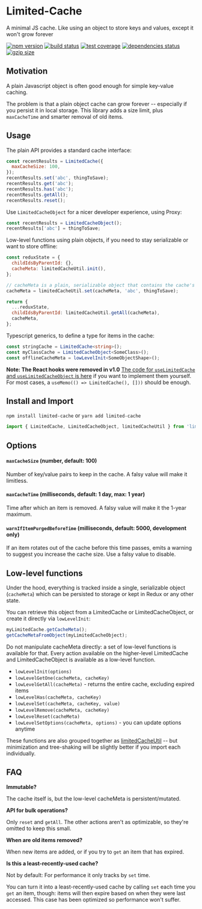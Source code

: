 # Limited-Cache

A minimal JS cache. Like using an object to store keys and values, except it won't grow forever

[![npm version](https://img.shields.io/npm/v/limited-cache.svg)](https://www.npmjs.com/package/limited-cache)
[![build status](https://github.com/spautz/limited-cache/workflows/CI/badge.svg)](https://github.com/spautz/limited-cache/actions)
[![test coverage](https://img.shields.io/coveralls/github/spautz/limited-cache/main.svg)](https://coveralls.io/github/spautz/limited-cache?branch=main)
[![dependencies status](https://img.shields.io/librariesio/release/npm/limited-cache.svg)](https://libraries.io/github/spautz/limited-cache)
[![gzip size](https://img.badgesize.io/https://unpkg.com/limited-cache@latest/dist/index.cjs?compression=gzip)](https://bundlephobia.com/result?p=limited-cache)

## Motivation

A plain Javascript object is often good enough for simple key-value caching.

The problem is that a plain object cache can grow forever -- especially if you persist it in local storage. This library
adds a size limit, plus `maxCacheTime` and smarter removal of old items.

## Usage

The plain API provides a standard cache interface:

```javascript
const recentResults = LimitedCache({
  maxCacheSize: 100,
});
recentResults.set('abc', thingToSave);
recentResults.get('abc');
recentResults.has('abc');
recentResults.getAll();
recentResults.reset();
```

Use `LimitedCacheObject` for a nicer developer experience, using Proxy:

```javascript
const recentResults = LimitedCacheObject();
recentResults['abc'] = thingToSave;
```

Low-level functions using plain objects, if you need to stay serializable or want to store offline:

```javascript
const reduxState = {
  childIdsByParentId: {},
  cacheMeta: limitedCacheUtil.init(),
};

// cacheMeta is a plain, serializable object that contains the cache's internal state
cacheMeta = limitedCacheUtil.set(cacheMeta, 'abc', thingToSave);

return {
  ...reduxState,
  childIdsByParentId: limitedCacheUtil.getAll(cacheMeta),
  cacheMeta,
};
```

Typescript generics, to define a type for items in the cache:

```typescript
const stringCache = LimitedCache<string>();
const myClassCache = LimitedCacheObject<SomeClass>();
const offlineCacheMeta = lowLevelInit<SomeObjectShape>();
```

**Note: The React hooks were removed in v1.0**
[The code for `useLimitedCache` and `useLimitedCacheObject` is here](https://github.com/spautz/limited-cache/blob/v0.5.1/src/hooks.ts)
if you want to implement them yourself. For most cases, a `useMemo(() => LimitedCache(), []))` should be enough.

## Install and Import

`npm install limited-cache` or `yarn add limited-cache`

```javascript
import { LimitedCache, LimitedCacheObject, limitedCacheUtil } from 'limited-cache';
```

## Options

#### `maxCacheSize` (number, default: 100)

Number of key/value pairs to keep in the cache. A falsy value will make it limitless.

#### `maxCacheTime` (milliseconds, default: 1 day, max: 1 year)

Time after which an item is removed. A falsy value will make it the 1-year maximum.

#### `warnIfItemPurgedBeforeTime` (milliseconds, default: 5000, development only)

If an item rotates out of the cache before this time passes, emits a warning to suggest you increase the cache size.
Use a falsy value to disable.

## Low-level functions

Under the hood, everything is tracked inside a single, serializable object (`cacheMeta`) which can be persisted to
storage or kept in Redux or any other state.

You can retrieve this object from a LimitedCache or LimitedCacheObject, or create it directly via `lowLevelInit`:

```javascript
myLimitedCache.getCacheMeta();
getCacheMetaFromObject(myLimitedCacheObject);
```

Do not manipulate cacheMeta directly: a set of low-level functions is available for that. Every action available
on the higher-level LimitedCache and LimitedCacheObject is available as a low-level function.

- `lowLevelInit(options)`
- `lowLevelGetOne(cacheMeta, cacheKey)`
- `lowLevelGetAll(cacheMeta)` - returns the entire cache, excluding expired items
- `lowLevelHas(cacheMeta, cacheKey)`
- `lowLevelSet(cacheMeta, cacheKey, value)`
- `lowLevelRemove(cacheMeta, cacheKey)`
- `lowLevelReset(cacheMeta)`
- `lowLevelSetOptions(cacheMeta, options)` - you can update options anytime

These functions are also grouped together as [limitedCacheUtil](https://github.com/spautz/limited-cache/blob/main/src/core/limitedCacheUtil.ts#L13-L23) --
but minimization and tree-shaking will be slightly better if you import each individually.

## FAQ

**Immutable?**

The cache itself is, but the low-level cacheMeta is persistent/mutated.

**API for bulk operations?**

Only `reset` and `getAll`. The other actions aren't as optimizable, so they're omitted to keep this small.

**When are old items removed?**

When new items are added, or if you try to `get` an item that has expired.

**Is this a least-recently-used cache?**

Not by default: For performance it only tracks by `set` time.

You can turn it into a least-recently-used cache by calling `set` each time you `get` an item, though: items will then
expire based on when they were last accessed. This case has been optimized so performance won't suffer.
